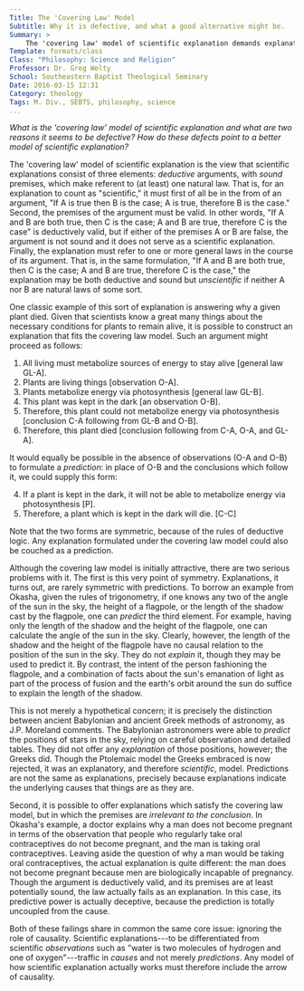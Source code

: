 ```yaml
---
Title: The 'Covering Law' Model
Subtitle: Why it is defective, and what a good alternative might be.
Summary: >
    The 'covering law' model of scientific explanation demands explanations be deductive arguments with sound premises referring to natural laws. It founders on the issue of causality.
Template: formats/class
Class: "Philosophy: Science and Religion"
Professor: Dr. Greg Welty
School: Southeastern Baptist Theological Seminary
Date: 2016-03-15 12:31
Category: theology
Tags: M. Div., SEBTS, philosophy, science
...
```


<i>What is the 'covering law' model of scientific explanation and what are two reasons it seems to be defective? How do these defects point to a better model of scientific explanation?</i>

The 'covering law' model of scientific explanation is the view that scientific explanations consist of three elements: *deductive* arguments, with *sound* premises, which make referent to (at least) one natural law. That is, for an explanation to count as "scientific," it must first of all be in the from of an argument, "If A is true then B is the case; A is true, therefore B is the case." Second, the premises of the argument must be valid. In other words, "If A and B are both true, then C is the case; A and B are true, therefore C is the case" is deductively valid, but if either of the premises A or B are false, the argument is not sound and it does not serve as a scientific explanation. Finally, the explanation must refer to one or more general laws in the course of its argument. That is, in the same formulation, "If A and B are both true, then C is the case; A and B are true, therefore C is the case," the explanation may be both deductive and sound but *unscientific* if neither A nor B are natural laws of some sort.

One classic example of this sort of explanation is answering why a given plant died. Given that scientists know a great many things about the necessary conditions for plants to remain alive, it is possible to construct an explanation that fits the covering law model. Such an argument might proceed as follows:

1. All living must metabolize sources of energy to stay alive [general law GL-A].
2. Plants are living things [observation O-A].
3. Plants metabolize energy via photosynthesis [general law GL-B].
4. This plant was kept in the dark [an observation O-B].
5. Therefore, this plant could not metabolize energy via photosynthesis [conclusion C-A following from GL-B and O-B].
6. Therefore, this plant died [conclusion following from C-A, O-A, and GL-A].

It would equally be possible in the absence of observations (O-A and O-B) to formulate a *prediction*: in place of O-B and the conclusions which follow it, we could supply this form:

4. If a plant is kept in the dark, it will not be able to metabolize energy via photosynthesis [P].
5. Therefore, a plant which is kept in the dark will die. [C-C]

Note that the two forms are symmetric, because of the rules of deductive logic. Any explanation formulated under the covering law model could also be couched as a prediction.

Although the covering law model is initially attractive, there are two serious problems with it. The first is this very point of symmetry. Explanations, it turns out, are rarely symmetric with predictions. To borrow an example from Okasha, given the rules of trigonometry, if one knows any two of the angle of the sun in the sky, the height of a flagpole, or the length of the shadow cast by the flagpole, one can *predict* the third element. For example, having only the length of the shadow and the height of the flagpole, one can calculate the angle of  the sun in the sky. Clearly, however, the length of the shadow and the height of the flagpole have no causal relation to the position of the sun in the sky. They do not *explain* it, though they may be used to predict it. By contrast, the intent of the person fashioning the flagpole, and a combination of facts about the sun's emanation of light as part of the process of fusion and the earth's orbit around the sun do suffice to explain the length of the shadow.

This is not merely a hypothetical concern; it is precisely the distinction between ancient Babylonian and ancient Greek methods of astronomy, as J.P. Moreland comments. The Babylonian astronomers were able to *predict* the positions of stars in the sky, relying on careful observation and detailed tables. They did not offer any *explanation* of those positions, however; the Greeks did. Though the Ptolemaic model the Greeks embraced is now rejected, it was an explanatory, and therefore *scientific*, model. Predictions are not the same as explanations, precisely because explanations indicate the underlying causes that things are as they are.

Second, it is possible to offer explanations which satisfy the covering law model, but in which the premises are *irrelevant to the conclusion*. In Okasha's example, a doctor explains why a man does not become pregnant in terms of the observation that people who regularly take oral contraceptives do not become pregnant, and the man is taking oral contraceptives. Leaving aside the question of why a man would be taking oral contraceptives, the actual explanation is quite different: the man does not become pregnant because men are biologically incapable of pregnancy. Though the argument is deductively valid, and its premises are at least potentially sound, the law actually fails as an explanation. In this case, its predictive power is actually deceptive, because the prediction is totally uncoupled from the cause.

Both of these failings share in common the same core issue: ignoring the role of causality. Scientific explanations---to be differentiated from scientific *observations* such as "water is two molecules of hydrogen and one of oxygen"---traffic in *causes* and not merely *predictions*. Any model of how scientific explanation actually works must therefore include the arrow of causality.
